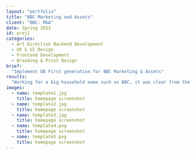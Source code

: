 ```yaml
---
layout: "portfolio"
title: "BBC Marketing and Assets"
client: "BBC: M&A"
date: Spring 2012
id: proj1
categories:
  - Art Direction Backend Development
  - UX & UI Design
  - Frontend Development
  - Branding & Print Design
brief:
  "Implement OB First generation for BBC Marketing & Assets"
results:
  "Working for a big household name such as BBC, it was clear from the start, that we needed to deliver something worthy. The challenge was that this was the first project of its kind, its success guaranteed more projects like it."
images:
  - name: template1.jpg
    title: homepage screenshot
  - name: template2.jpg
    title: homepage screenshot
  - name: template3.jpg
    title: homepage screenshot  
  - name: template4.png
    title: homepage screenshot
  - name: template5.png
    title: homepage screenshot    
---
```

